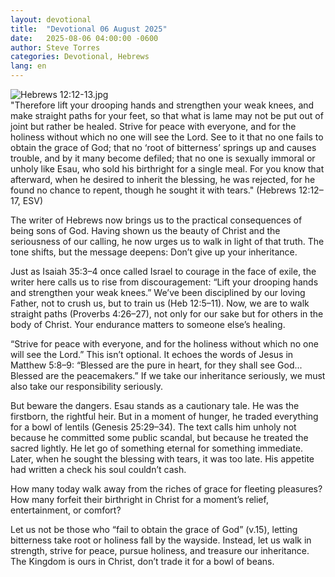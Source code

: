 ```yaml
---
layout: devotional
title:  "Devotional 06 August 2025"
date:   2025-08-06 04:00:00 -0600
author: Steve Torres
categories: Devotional, Hebrews
lang: en
---
```

<img src="https://sitemedia.esteeb.com/file/esteebcomsitemedia/devotional_images/Hebrews/Heb-12_12-13.jpg?raw=true" alt="Hebrews 12:12-13.jpg" style="max-width: 100%; height: auto;">

<div class="scripture">
  "Therefore lift your drooping hands and strengthen your weak knees, and make straight paths for your feet, so that what is lame may not be put out of joint but rather be healed. Strive for peace with everyone, and for the holiness without which no one will see the Lord. See to it that no one fails to obtain the grace of God; that no ‘root of bitterness’ springs up and causes trouble, and by it many become defiled; that no one is sexually immoral or unholy like Esau, who sold his birthright for a single meal. For you know that afterward, when he desired to inherit the blessing, he was rejected, for he found no chance to repent, though he sought it with tears." (Hebrews 12:12–17, ESV)
</div>

The writer of Hebrews now brings us to the practical consequences of being sons of God. Having shown us the beauty of Christ and the seriousness of our calling, he now urges us to walk in light of that truth. The tone shifts, but the message deepens: Don’t give up your inheritance.

Just as Isaiah 35:3–4 once called Israel to courage in the face of exile, the writer here calls us to rise from discouragement: “Lift your drooping hands and strengthen your weak knees.” We’ve been disciplined by our loving Father, not to crush us, but to train us (Heb 12:5–11). Now, we are to walk straight paths (Proverbs 4:26–27), not only for our sake but for others in the body of Christ. Your endurance matters to someone else’s healing.

“Strive for peace with everyone, and for the holiness without which no one will see the Lord.” This isn’t optional. It echoes the words of Jesus in Matthew 5:8–9: “Blessed are the pure in heart, for they shall see God... Blessed are the peacemakers.” If we take our inheritance seriously, we must also take our responsibility seriously.

But beware the dangers. Esau stands as a cautionary tale. He was the firstborn, the rightful heir. But in a moment of hunger, he traded everything for a bowl of lentils (Genesis 25:29–34). The text calls him unholy not because he committed some public scandal, but because he treated the sacred lightly. He let go of something eternal for something immediate. Later, when he sought the blessing with tears, it was too late. His appetite had written a check his soul couldn’t cash.

How many today walk away from the riches of grace for fleeting pleasures? How many forfeit their birthright in Christ for a moment’s relief, entertainment, or comfort?

Let us not be those who “fail to obtain the grace of God” (v.15), letting bitterness take root or holiness fall by the wayside. Instead, let us walk in strength, strive for peace, pursue holiness, and treasure our inheritance. The Kingdom is ours in Christ, don’t trade it for a bowl of beans.
